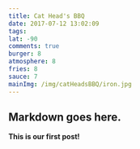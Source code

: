 ```yaml
---
title: Cat Head's BBQ
date: 2017-07-12 13:02:09
tags:
lat: -90
comments: true
burger: 8
atmosphere: 8
fries: 8
sauce: 7
mainImg: /img/catHeadsBBQ/iron.jpg
---
```



## Markdown goes here.

**This is our first post!**
